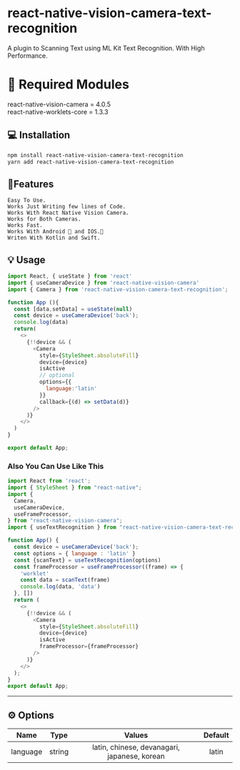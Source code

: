 # react-native-vision-camera-text-recognition

A plugin to Scanning Text using ML Kit Text Recognition. With High Performance.

# 🚨 Required Modules
react-native-vision-camera = 4.0.5 <br/>
react-native-worklets-core = 1.3.3

## 💻 Installation

```sh
npm install react-native-vision-camera-text-recognition
yarn add react-native-vision-camera-text-recognition
```
## 👷Features
    Easy To Use.
    Works Just Writing few lines of Code.
    Works With React Native Vision Camera.
    Works for Both Cameras.
    Works Fast.
    Works With Android 🤖 and IOS.📱
    Writen With Kotlin and Swift.

## 💡 Usage

```js
import React, { useState } from 'react'
import { useCameraDevice } from 'react-native-vision-camera'
import { Camera } from 'react-native-vision-camera-text-recognition';

function App (){
  const [data,setData] = useState(null)
  const device = useCameraDevice('back');
  console.log(data)
  return(
    <>
      {!!device && (
        <Camera
          style={StyleSheet.absoluteFill}
          device={device}
          isActive
          // optional
          options={{
            language:'latin'
          }}
          callback={(d) => setData(d)}
        />
      )}
    </>
  )
}

export default App;

```
### Also You Can Use Like This

```js
import React from 'react';
import { StyleSheet } from "react-native";
import {
  Camera,
  useCameraDevice,
  useFrameProcessor,
} from "react-native-vision-camera";
import { useTextRecognition } from "react-native-vision-camera-text-recognition";

function App() {
  const device = useCameraDevice('back');
  const options = { language : 'latin' }
  const {scanText} = useTextRecognition(options)
  const frameProcessor = useFrameProcessor((frame) => {
    'worklet'
    const data = scanText(frame)
    console.log(data, 'data')
  }, [])
  return (
    <>
      {!!device && (
        <Camera
          style={StyleSheet.absoluteFill}
          device={device}
          isActive
          frameProcessor={frameProcessor}
        />
      )}
    </>
  );
}
export default App;
```


---
## ⚙️ Options

|   Name   |  Type    |                    Values                    | Default  |
|:--------:| :---: |:--------------------------------------------:|:--------:|
| language | string | latin, chinese, devanagari, japanese, korean |  latin  |


















